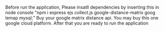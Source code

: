 Before run the application,
Please insatll dependencies by inserting this in node console "npm i express ejs collect.js google-distance-matrix goog
lemap mysql;"
Buy your google matrix distance api. You may buy this one google cloud platform.
After that you are ready to run the application

